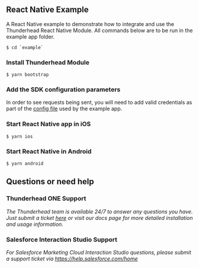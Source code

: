 ## React Native Example
A React Native example to demonstrate how to integrate and use the Thunderhead React Native Module.
All commands below are to be run in the example app folder.
```
$ cd `example`
```

### Install Thunderhead Module
```
$ yarn bootstrap
```

### Add the SDK configuration parameters
In order to see requests being sent, you will need to add valid credentials as part of the [config file](https://github.com/thunderheadone/one-sdk-react-native/blob/master/example/config/one.js) used by the example app.

### Start React Native app in iOS
```
$ yarn ios
```

### Start React Native in Android
```
$ yarn android
```

## Questions or need help

### Thunderhead ONE Support
_The Thunderhead team is available 24/7 to answer any questions you have. Just submit a ticket [here](https://support.thunderhead.com/hc/en-us/requests/new) or visit our docs page for more detailed installation and usage information._

### Salesforce Interaction Studio Support
_For Salesforce Marketing Cloud Interaction Studio questions, please submit a support ticket via https://help.salesforce.com/home_
